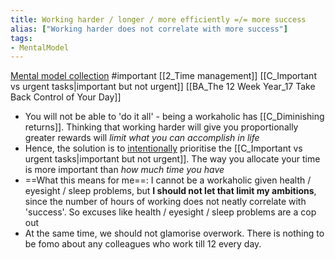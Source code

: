 ```yaml
---
title: Working harder / longer / more efficiently =/= more success
alias: ["Working harder does not correlate with more success"]
tags:
- MentalModel
---
```

[Mental model collection](notes/Mental%20model%20collection.md)
#important 
[[2_Time management]]
[[C_Important vs urgent tasks|important but not urgent]]
[[BA_The 12 Week Year_17 Take Back Control of Your Day]]
- You will not be able to 'do it all' - being a workaholic has [[C_Diminishing returns]]. Thinking that working harder will give you proportionally greater rewards will *limit what you can accomplish in life*
- Hence, the solution is to [intentionally](notes/C_Being%20intentional.md) prioritise the [[C_Important vs urgent tasks|important but not urgent]]. The way you allocate your time is more important than *how much time you have*
- ==What this means for me==: I cannot be a workaholic given health / eyesight / sleep problems, but **I should not let that limit my ambitions**, since the number of hours of working does not neatly correlate with 'success'. So excuses like health / eyesight / sleep problems are a cop out
- At the same time, we should not glamorise overwork. There is nothing to be fomo about any colleagues who work till 12 every day. 